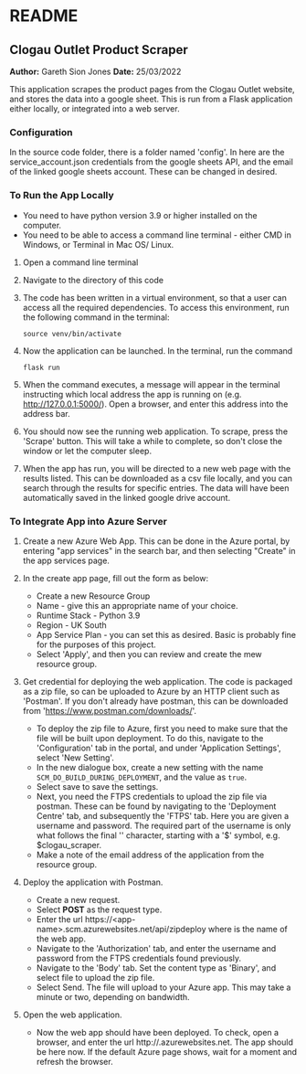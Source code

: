 # README

## Clogau Outlet Product Scraper
**Author:** Gareth Sion Jones
**Date:** 25/03/2022

This application scrapes the product pages from the Clogau Outlet website, and stores the data into a google sheet. This is run from a Flask application either locally, or integrated into a web server. 

### Configuration
In the source code folder, there is a folder named 'config'. In here are the service_account.json credentials from the google sheets API, and the email of the linked google sheets account. These can be changed in desired.

### To Run the App Locally
* You need to have python version 3.9 or higher installed on the computer. 
* You need to be able to access a command line terminal - either CMD in Windows, or Terminal in Mac OS/ Linux.

1. Open a command line terminal 
2. Navigate to the directory of this code
3. The code has been written in a virtual environment, so that a user can access all the required dependencies. To access this environment, run the following command in the terminal:


    `source venv/bin/activate`


4. Now the application can be launched. In the terminal, run the command 


    `flask run`


5. When the command executes, a message will appear in the terminal instructing which local address the app is running on (e.g. http://127.0.0.1:5000/). Open a browser, and enter this address into the address bar.

6. You should now see the running web application. To scrape, press the 'Scrape' button. This will take a while to complete, so don't close the window or let the computer sleep.

7. When the app has run, you will be directed to a new web page with the results listed. This can be downloaded as a csv file locally, and you can search through the results for specific entries. The data will have been automatically saved in the linked google drive account. 

### To Integrate App into Azure Server

1. Create a new Azure Web App. This can be done in the Azure portal, by entering "app services" in the search bar, and then selecting "Create" in the app services page.

2. In the create app page, fill out the form as below:
    * Create a new Resource Group
    * Name - give this an appropriate name of your choice.
    * Runtime Stack - Python 3.9
    * Region - UK South
    * App Service Plan - you can set this as desired. Basic is probably fine for the purposes of this project.
    * Select 'Apply', and then you can review and create the mew resource group.

3. Get credential for deploying the web application. The code is packaged as a zip file, so can be uploaded to Azure by an HTTP client such as 'Postman'. If you don't already have postman, this can be downloaded from 'https://www.postman.com/downloads/'.
    * To deploy the zip file to Azure, first you need to make sure that the file will be built upon deployment. To do this, navigate to the 'Configuration' tab in the portal, and under 'Application Settings', select 'New Setting'.
    * In the new dialogue box, create a new setting  with the name `SCM_DO_BUILD_DURING_DEPLOYMENT`, and the value as `true`.
    * Select save to save the settings.
    * Next, you need the FTPS credentials to upload the zip file via postman. These can be found by navigating to the 'Deployment Centre' tab, and subsequently the 'FTPS' tab. Here you are given a username and password. The required part of the username is only what follows the final '\' character, starting with a '$' symbol, e.g. $clogau_scraper.
    * Make a note of the email address of the application from the resource group.

4. Deploy the application with Postman. 
    * Create a new request.
    * Select **POST** as the request type. 
    * Enter the url https://\<app-name\>.scm.azurewebsites.net/api/zipdeploy where <app-name> is the name of the web app.
    * Navigate to the 'Authorization' tab, and enter the username and password from the FTPS credentials found previously. 
    * Navigate to the 'Body' tab. Set the content type as 'Binary', and select file to upload the zip file. 
    * Select Send. The file will upload to your Azure app. This may take a minute or two, depending on bandwidth. 

5. Open the web application.
    * Now the web app should have been deployed. To check, open a browser, and enter the url http://<app-name>.azurewebsites.net. The app should be here now. If the default Azure page shows, wait for a moment and refresh the browser.





